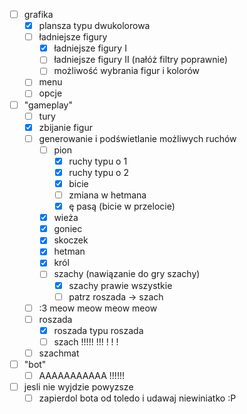 * [ ] grafika
  * [x] plansza typu dwukolorowa
  * [ ] ładniejsze figury
    * [x] ładniejsze figury I
    * [ ] ładniejsze figury II (nałóż filtry poprawnie)
    * [ ] możliwość wybrania figur i kolorów
  * [ ] menu
  * [ ] opcje
* [ ] "gameplay"
  * [ ] tury
  * [x] zbijanie figur
  * [ ] generowanie i podświetlanie możliwych ruchów
    * [ ] pion
      * [x] ruchy typu o 1
      * [x] ruchy typu o 2
      * [x] bicie
      * [ ] zmiana w hetmana
      * [x] ę pasą (bicie w przelocie)
    * [x] wieża
    * [x] goniec
    * [x] skoczek
    * [x] hetman
    * [x] król
    * [ ] szachy (nawiązanie do gry szachy)
      * [x] szachy prawie wszystkie
      * [ ] patrz roszada -> szach
  * [ ] :3 meow meow meow meow
  * [ ] roszada
    * [x] roszada typu roszada
    * [ ] szach !!!!! !!! ! ! ! 
  * [ ] szachmat
* [ ] "bot"
  * [ ] AAAAAAAAAAA !!!!!!
* [ ] jesli nie wyjdzie powyzsze
  * [ ] zapierdol bota od toledo i udawaj niewiniatko :P
